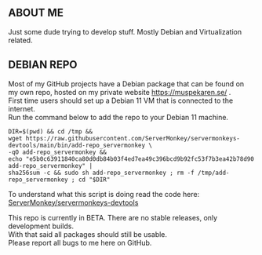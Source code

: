## ABOUT ME

Just some dude trying to develop stuff. Mostly Debian and Virtualization
related.

## DEBIAN REPO

Most of my GitHub projects have a Debian package that can be found on my own
repo, hosted on my private website https://muspekaren.se/ .  
First time users should set up a Debian 11 VM that is connected to the
internet.  
Run the command below to add the repo to your Debian 11 machine.

```
DIR=$(pwd) && cd /tmp &&
wget https://raw.githubusercontent.com/ServerMonkey/servermonkeys-devtools/main/bin/add-repo_servermonkey \
-qO add-repo_servermonkey &&
echo "e5b0c63911840ca80d0db84b03f4ed7ea49c396bcd9b92fc53f7b3ea42b78d90 add-repo_servermonkey" |
sha256sum -c && sudo sh add-repo_servermonkey ; rm -f /tmp/add-repo_servermonkey ; cd "$DIR"
```

To understand what this script is doing read the code here:
[ServerMonkey/servermonkeys-devtools](https://github.com/ServerMonkey/servermonkeys-devtools/blob/main/bin/add-repo_servermonkey)

This repo is currently in BETA. There are no stable releases, only development
builds.  
With that said all packages should still be usable.  
Please report all bugs to me here on GitHub.
